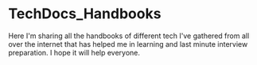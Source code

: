 # TechDocs_Handbooks
Here I'm sharing all the handbooks of different tech I've gathered from all over the internet that has helped me in learning and last minute interview preparation. I hope it will help everyone.
